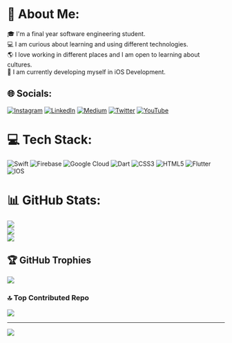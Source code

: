 # 💫 About Me:
🎓 I'm a final year software engineering student.<br>💻 I am curious about learning and using different technologies.<br>🌎 I love working in different places and I am open to learning about cultures.<br>📱 I am currently developing myself in iOS Development.


## 🌐 Socials:
[![Instagram](https://img.shields.io/badge/Instagram-%23E4405F.svg?logo=Instagram&logoColor=white)](https://instagram.com/yusufkaranx) [![LinkedIn](https://img.shields.io/badge/LinkedIn-%230077B5.svg?logo=linkedin&logoColor=white)](https://linkedin.com/in/yusuf-karan) [![Medium](https://img.shields.io/badge/Medium-12100E?logo=medium&logoColor=white)](https://medium.com/@yusufkaran) [![Twitter](https://img.shields.io/badge/Twitter-%231DA1F2.svg?logo=Twitter&logoColor=white)](https://twitter.com/yusufkaranx) [![YouTube](https://img.shields.io/badge/YouTube-%23FF0000.svg?logo=YouTube&logoColor=white)](https://youtube.com/@yusufkaran) 

# 💻 Tech Stack:
![Swift](https://img.shields.io/badge/swift-F54A2A?style=for-the-badge&logo=swift&logoColor=white) ![Firebase](https://img.shields.io/badge/firebase-%23039BE5.svg?style=for-the-badge&logo=firebase) ![Google Cloud](https://img.shields.io/badge/Google%20Cloud-%234285F4.svg?style=for-the-badge&logo=google-cloud&logoColor=white) ![Dart](https://img.shields.io/badge/dart-%230175C2.svg?style=for-the-badge&logo=dart&logoColor=white) ![CSS3](https://img.shields.io/badge/css3-%231572B6.svg?style=for-the-badge&logo=css3&logoColor=white) ![HTML5](https://img.shields.io/badge/html5-%23E34F26.svg?style=for-the-badge&logo=html5&logoColor=white) ![Flutter](https://img.shields.io/badge/Flutter-%2302569B.svg?style=for-the-badge&logo=Flutter&logoColor=white) ![IOS](https://img.shields.io/badge/IOS-%2320232a.svg?style=for-the-badge&logo=apple&logoColor=white)
# 📊 GitHub Stats:
![](https://github-readme-stats.vercel.app/api?username=yusufkaran&theme=default&hide_border=false&include_all_commits=true&count_private=true)<br/>
![](https://github-readme-streak-stats.herokuapp.com/?user=yusufkaran&theme=default&hide_border=false)<br/>
![](https://github-readme-stats.vercel.app/api/top-langs/?username=yusufkaran&theme=default&hide_border=false&include_all_commits=true&count_private=true&layout=compact)

## 🏆 GitHub Trophies
![](https://github-profile-trophy.vercel.app/?username=yusufkaran&theme=onestar&no-frame=false&no-bg=true&margin-w=4)

### 🔝 Top Contributed Repo
![](https://github-contributor-stats.vercel.app/api?username=yusufkaran&limit=5&theme=dark&combine_all_yearly_contributions=true)

---
[![](https://visitcount.itsvg.in/api?id=yusufkaran&icon=0&color=0)](https://visitcount.itsvg.in)

<!-- Proudly created with GPRM ( https://gprm.itsvg.in ) -->